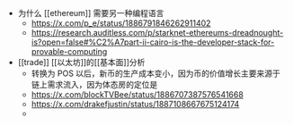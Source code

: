 - 为什么 [[ethereum]] 需要另一种编程语言
	- https://x.com/p_e/status/1886791846262911402
	- https://research.auditless.com/p/starknet-ethereums-dreadnought-is?open=false#%C2%A7part-ii-cairo-is-the-developer-stack-for-provable-computing
- [[trade]] [[以太坊]]的[[基本面]]分析
	- 转换为 POS 以后，新币的生产成本变小，因为币的价值增长主要来源于链上需求流入，因为体态房的定位是
	- https://x.com/blockTVBee/status/1886707387576541668
	- https://x.com/drakefjustin/status/1887108667675124174
	-